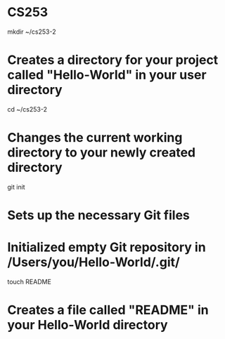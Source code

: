 CS253
=====
mkdir ~/cs253-2
# Creates a directory for your project called "Hello-World" in your user directory


cd ~/cs253-2
# Changes the current working directory to your newly created directory


git init
# Sets up the necessary Git files

# Initialized empty Git repository in /Users/you/Hello-World/.git/

touch README
# Creates a file called "README" in your Hello-World directory